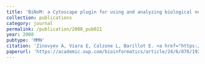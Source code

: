 ```yaml
---
title: 'BiNoM: a Cytoscape plugin for using and analyzing biological networks'
collection: publications
category: journal
permalink: /publication/2008_pub021
year: 2008
pubtype: 'MMN'
citation: 'Zinovyev A, Viara E, Calzone L, Barillot E. <a href="https://academic.oup.com/bioinformatics/article/24/6/876/192449">BiNoM: a Cytoscape plugin for using and analyzing biological networks</a>. 2008. <i>Bioinformatics</i> 24(6):876-877'
paperurl: 'https://academic.oup.com/bioinformatics/article/24/6/876/192449'
---
```

